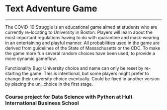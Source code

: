 # Text Adventure Game

---

The COVID-19 Struggle is an educational game aimed at students who are currently 
re-locating to University in Boston. Players will learn about the most important 
regulations having to do with quarantine and mask-wearing in an entertaining and playful manner. 
All probabilities used in the game are derived from guidelines of the State of 
Massachusetts or the CDC. To make the game more fun several random 
choices have been used, to provide a more dynamic gameflow. 

Functionality Bug: 
University choice and name can only be reset by re-starting the game. This 
is intentional, but some players might prefer to change their university choice eventually. Could be fixed 
in another version by placing the uni_choice in the first stage. 


### Course project for Data Science with Python at Hult International Business School
